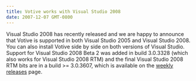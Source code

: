 ```yaml
---
title: Votive works with Visual Studio 2008
date: 2007-12-07 GMT-0800
---
```

Visual Studio 2008 has recently released and we are happy to announce that Votive is supported in both Visual Studio 2005 and Visual Studio 2008. You can also install Votive side by side on both versions of Visual Studio. Support for Visual Studio 2008 Beta 2 was added in build 3.0.3328 (which also works for Visual Studio 2008 RTM) and the final Visual Studio 2008 RTM bits are in a build &gt;= 3.0.3607, which is available on the <a href='/releases/'>weekly releases</a> page.
